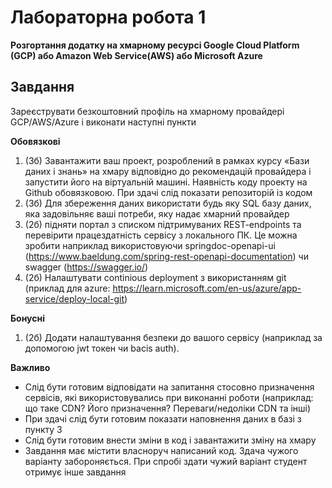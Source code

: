 # Лабораторна робота 1
**Розгортання додатку  на хмарному ресурсі Google Cloud Platform (GCP) або Amazon Web Service(AWS) або Microsoft Azure**

## Завдання

Зареєструвати безкоштовний профіль на хмарному провайдері GCP/AWS/Azure і виконати наступні пункти

**Обовязкові**
1. (3б) Завантажити ваш проект, розроблений в рамках курсу «Бази даних і знань» на хмару відповідно до рекомендацій провайдера і запустити його на віртуальній машині. Наявність коду проекту на Github обовязковою. При здачі слід показати репозиторій із кодом
2. (3б) Для збереження даних використати будь яку SQL базу даних, яка задовільняє ваші потреби, яку надає хмарний провайдер
3. (2б) підняти портал з списком підтримуваних REST-endpoints та перевірити працездатність сервісу з локального ПК. Це можна зробити наприклад використовуючи springdoc-openapi-ui (https://www.baeldung.com/spring-rest-openapi-documentation) чи swagger (https://swagger.io/)
4. (2б) Налаштувати continious deployment з використанням git (приклад для azure: https://learn.microsoft.com/en-us/azure/app-service/deploy-local-git)

**Бонусні**
1. (2б) Додати налаштування безпеки до вашого сервісу (наприклад за допомогою jwt токен чи bacis auth).

**Важливо**
- Слід бути готовим відповідати на запитання стосовно призначення сервісів, які використовувались при виконанні роботи (наприклад: що таке CDN? Його призначення? Переваги/недоліки CDN та інші)
- При здачі слід бути готовим показати наповнення даних в базі з пункту 3
- Слід бути готовим внести зміни в код і завантажити зміну на хмару
- Завдання має містити власноруч написаний код. Здача чужого варіанту забороняється. При спробі здати чужий варіант студент отримує інше завдання